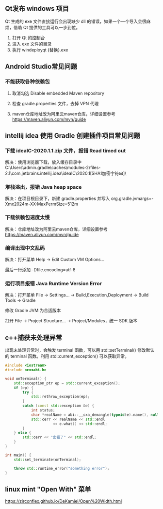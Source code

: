 ## Qt发布 windows 项目

Qt 生成的 exe 文件直接运行会出现缺少 dll 的错误，如果一个一个导入会很麻烦，借助 Qt 提供的工具可以一步到位。

1. 打开 Qt 的控制台
2. 进入 exe 文件的目录
3. 执行 windeployqt {替换}.exe

## Android Studio常见问题

### 不能获取各种依赖包

1. 取消勾选 Disable embedded Maven repository

2. 检查 gradle.properties 文件，去掉 VPN 代理

3. maven仓库地址改为阿里云maven仓库，详细设置参考 https://maven.aliyun.com/mvn/guide

## intellij idea 使用 Gradle 创建插件项目常见问题

### 下载 ideaIC-2020.1.1.zip 文件，报错 Read timed out

解决：使用浏览器下载，放入缓存目录中 C:\Users\admin\.gradle\caches\modules-2\files-2.1\com.jetbrains.intellij.idea\ideaIC\2020.1\[SHA1加密字符串]\

### 堆栈溢出，报错 Java heap space

解决：在项目根目录下，新建 gradle.properties 并写入 org.gradle.jvmargs=-Xmx2024m-XX:MaxPermSize=512m
        
### 下载依赖包速度太慢

解决：仓库地址改为阿里云maven仓库，详细设置参考 https://maven.aliyun.com/mvn/guide

### 编译出现中文乱码

解决：打开菜单 Help -> Edit Custom VM Options...

最后一行添加 -Dfile.encoding=utf-8

### 运行项目报错 Java Runtime Version Error

解决：打开菜单 File -> Settings... -> Build,Execution,Deployment -> Build Tools -> Gradle

修改 Gradle JVM 为合适版本

打开 File -> Project Structure... -> Project/Modules，统一 SDK 版本

## c++捕获未处理异常

出现未处理异常时，会触发 terminal 函数，可以用 std::setTerminal() 修改默认的 terminal 函数。利用 std::current_exception() 可以获取异常。

```c++
#include <iostream>
#include <cxxabi.h>

void onTerminal() {
    std::exception_ptr ep = std::current_exception();
    if (ep) {
        try {
            std::rethrow_exception(ep);
        }
        catch (const std::exception &e) {
            int status;
            char *realName = abi::__cxa_demangle(typeid(e).name(), nullptr, nullptr, &status);
            std::cerr << realName << std::endl
                      << e.what() << std::endl;
        }
    } else {
        std::cerr << "出错了" << std::endl;
    }
}

int main() {
    std::set_terminate(onTerminal);

    throw std::runtime_error("something error");
}
```

## linux mint "Open With" 菜单

https://zirconflex.github.io/DeKamiel/Open%20Width.html
